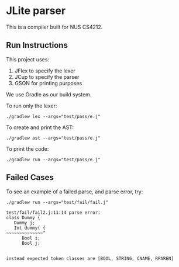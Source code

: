 # JLite parser

This is a compiler built for NUS CS4212.

## Run Instructions

This project uses:

1. JFlex to specify the lexer
2. JCup to specify the parser
3. GSON for printing purposes

We use Gradle as our build system.

To run only the lexer:

```
./gradlew lex --args="test/pass/e.j"
```

To create and print the AST:

```
./gradlew ast --args="test/pass/e.j"
```

To print the code:

```
./gradlew run --args="test/pass/e.j"
```

## Failed Cases

To see an example of a failed parse, and parse error, try:

```
./gradlew run --args="test/fail/fail.j"
```

``` text
test/fail/fail2.j:11:14 parse error:
class Dummy {
   Dummy j;
   Int dummy( {
~~~~~~~~~~~~~~^
      Bool i;
      Bool j;


instead expected token classes are [BOOL, STRING, CNAME, RPAREN]
```
